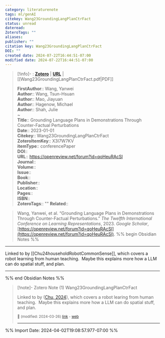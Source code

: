 ```yaml
---
category: literaturenote
tags: ml/genAI
citekey: Wang23GroundingLangPlanCtrFact
status: unread
dateread: 
ZoteroTags: ""
aliases: 
publisher: ""
citation key: Wang23GroundingLangPlanCtrFact
DOI: ""
created date: 2024-07-22T16:44:51-07:00
modified date: 2024-07-22T16:44:51-07:00
---
```

> [!info]- : [**Zotero**](zotero://select/library/items/X3I7W7KV)   | [**URL**](https://openreview.net/forum?id=qoHeuRAcSl) | [[Wang23GroundingLangPlanCtrFact.pdf|PDF]]
>
> 
> 
> **FirstAuthor**:: Wang, Yanwei  
> **Author**:: Wang, Tsun-Hsuan  
> **Author**:: Mao, Jiayuan  
> **Author**:: Hagenow, Michael  
> **Author**:: Shah, Julie  
~    
> **Title**:: Grounding Language Plans in Demonstrations Through Counter-Factual Perturbations  
> **Date**:: 2023-01-01  
> **Citekey**:: Wang23GroundingLangPlanCtrFact  
> **ZoteroItemKey**:: X3I7W7KV  
> **itemType**:: conferencePaper  
> **DOI**::   
> **URL**:: https://openreview.net/forum?id=qoHeuRAcSl  
> **Journal**::   
> **Volume**::   
> **Issue**::   
> **Book**::   
> **Publisher**::   
> **Location**::    
> **Pages**::   
> **ISBN**::   
> **ZoteroTags**:: ""
>**Related**:: 

> Wang, Yanwei, et al. “Grounding Language Plans in Demonstrations Through Counter-Factual Perturbations.” _The Twelfth International Conference on Learning Representations_, 2023. _Google Scholar_, [https://openreview.net/forum?id=qoHeuRAcSl](https://openreview.net/forum?id=qoHeuRAcSl).
%% begin Obsidian Notes %%
___
Linked to by [[Chu24householdRobotCommonSense]], which covers a robot learning from human teaching.  Maybe this explains more how a LLM can do spatial stuff, and plan.
___
%% end Obsidian Notes %%

> [!note]- Zotero Note (1)
> Wang23GroundingLangPlanCtrFact
> 
> Linked to by ([Chu, 2024](zotero://select/library/items/CH7NT3FL)), which covers a robot learing from human teaching.  Maybe this explains more how a LLM can do spatial stuff, and plan.
> 
> <small>📝️ (modified: 2024-03-26) [link](zotero://select/library/items/DRMA9ANJ) - [web](http://zotero.org/users/60638/items/DRMA9ANJ)</small>
>  
> ---




%% Import Date: 2024-04-02T19:08:57.977-07:00 %%
